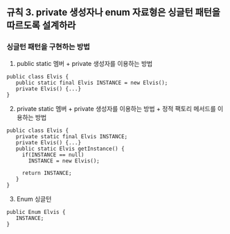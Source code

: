 ## 규칙 3. private 생성자나 enum 자료형은 싱글턴 패턴을 따르도록 설계하라
### 싱글턴 패턴을 구현하는 방법
 1. public static 멤버 + private 생성자를 이용하는 방법
 ```
 public class Elvis {
    public static final Elvis INSTANCE = new Elvis();
    private Elvis() {...}
 }
 ```
 2. private static 멤버 + private 생성자를 이용하는 방법 + 정적 팩토리 메서드를 이용하는 방법
 ```
 public class Elvis {
    private static final Elvis INSTANCE;
    private Elvis() {...}
    public static Elvis getInstance() { 
      if(INSTANCE == null)
        INSTANCE = new Elvis(); 

      return INSTANCE;
    }
 }
 ```
 3. Enum 싱글턴
 ```
 public Enum Elvis {
    INSTANCE;
 }
 ```
